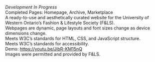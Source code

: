 *Development In Progress* <br>
Completed Pages: Homepage, Archive, Marketplace <br>
A ready-to-use and aesthetically curated website for the University of Western Ontario’s Fashion & Lifestyle Society (F&LS). <br>
Webpages are dynamic, page layouts and font sizes change as device dimensions change. <br>
Meets W3C’s standards for HTML, CSS, and JavaScript structure. <br>
Meets W3C’s standards for accessibility. <br>
Demo: https://youtu.be/JibR-KM15nQ <br>
Images were permitted and provided by F&LS.
